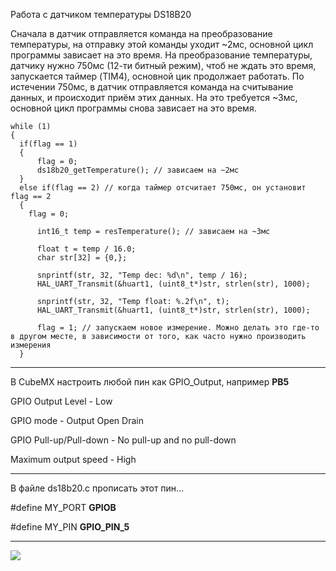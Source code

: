 Работа с датчиком температуры DS18B20

Сначала в датчик отправляется команда на преобразование температуры, на отправку этой команды уходит ~2мс, основной цикл программы зависает на это время.
На преобразование температуры, датчику нужно 750мс (12-ти битный режим), чтоб не ждать это время, запускается таймер (TIM4), основной цик продолжает работать.
По истечении 750мс, в датчик отправляется команда на считывание данных, и происходит приём этих данных. На это требуется ~3мс, основной цикл программы снова зависает на это время.

```
while (1)
{
  if(flag == 1)
  {
	  flag = 0;
	  ds18b20_getTemperature(); // зависаем на ~2мс
  }
  else if(flag == 2) // когда таймер отсчитает 750мс, он установит flag == 2
  {
	flag = 0;
      
	  int16_t temp = resTemperature(); // зависаем на ~3мс

	  float t = temp / 16.0;
	  char str[32] = {0,};

	  snprintf(str, 32, "Temp dec: %d\n", temp / 16);
	  HAL_UART_Transmit(&huart1, (uint8_t*)str, strlen(str), 1000);

	  snprintf(str, 32, "Temp float: %.2f\n", t);
	  HAL_UART_Transmit(&huart1, (uint8_t*)str, strlen(str), 1000);
	  
	  flag = 1; // запускаем новое измерение. Можно делать это где-то в другом месте, в зависимости от того, как часто нужно производить измерения
  }
```


---------------------------------------------------------------
В CubeMX настроить любой пин как GPIO_Output, например **PB5**


GPIO Output Level - Low

GPIO mode - Output Open Drain

GPIO Pull-up/Pull-down - No pull-up and no pull-down

Maximum output speed - High

-------------------------------------------------------
В файле ds18b20.c прописать этот пин...

#define MY_PORT **GPIOB**

#define MY_PIN  **GPIO_PIN_5**

-------------------------------------------------------


![](https://github.com/stDstm/Example_STM32F103/blob/master/ds18b20/cubemx2.png)

 
